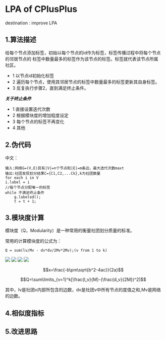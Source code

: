 LPA of CPlusPlus
====
destination : improve LPA

## 1.算法描述

给每个节点添加标签，初始以每个节点的id作为标签，标签传播过程中将每个节点的邻居节点的
标签中数量最多的标签作为该节点的标签。标签就代表该节点所属社区。

* 1 以节点id初始化标签
* 2 遍历每个节点，使用其邻居节点的标签中数量最多的标签更新其自身标签。
* 3 反复执行步骤2，直到满足终止条件。

***关于终止条件***
* 1 直接设置迭代次数
* 2 根据模块度的增加程度设定
* 3 每个节点的标签不再变化
* 4 其他

## 2.伪代码

中文：
```
输入:网络G=(V,E)具有|V|=n个节点和|E|=m条边，最大迭代次数maxt
输出:社团发现划分结果C={C1,C2,...Ck},k为社团数量
for each i in V
i.label = i
//每个节点分配唯一的标签
while 不满足终止条件
	g.labeled();
	t = t + 1;
```

## 3.模块度计算
模块度（Q，Modularity）是一种常用的衡量社团划分质量的标准。

常用的计算模块度的公式为：

`Q = sum(lv/Mv - dv*dv/2Mv*2Mv);(v from 1 to k)`

<img src="http://chart.gooleapis.com/chart?cht=tx&chl=\Large x=\frac{-b\pm\sqrt{b^2-4ac}}{2a}" style="border:none;">

<img src="http://chart.gooleapis.com/chart?cht=tx&chl=\Large Q = \sum\limits_{v=1}^k[\frac{l_v}{M}-(\frac{d_v}{2M})^2]" style="border:none;">

<img src="http://www.forkosh.com/mathtex.cgi?\Large x = {-b\pm\sqrt{b^2-4ac}}{2a}">

<img src="http://www.forkosh.com/mathtex.cgi?\Large Q = \sum\limits_{v=1}^k[\frac{l_v}{M}-(\frac{d_v}{2M})^2]">

<script type = "text/javascript"
src="http://cdn.mathjax.org/mathjax/latest/MathJax.js?config=default"></script>

$$x=\frac{-b\pm\sqrt{b^2-4ac}}{2a}$$

$$Q=\sum\limits_{v=1}^k[\frac{l_v}{M}-(\frac{d_v}{2M})^2]$$

其中，lv是社团v内部所包含的边数，dv是社团v中所有节点的度值之和,Mv是网络的边数。

## 4.相似度指标


## 5.改进思路

